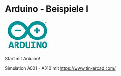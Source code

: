 # Arduino - Beispiele I
![ardu](https://github.com/frankyhub/png/blob/master/ardu.png)

Start mit Arduino!

Simulation A001 - A010 mit https://www.tinkercad.com/

